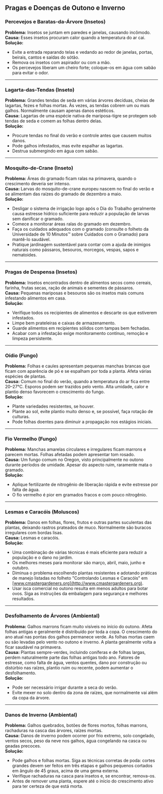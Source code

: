 ## Pragas e Doenças de Outono e Inverno

### Percevejos e Baratas-da-Árvore (Insetos)
**Problema:** Insetos se juntam em paredes e janelas, causando incômodo.  
**Causa:** Esses insetos procuram calor quando a temperatura do ar cai.  
**Solução:**
- Evite a entrada reparando telas e vedando ao redor de janelas, portas, beirais, cantos e saídas do sótão.
- Remova os insetos com aspirador ou com a mão.
- Os percevejos liberam um cheiro forte; coloque-os em água com sabão para evitar o odor.

---

### Lagarta-das-Tendas (Inseto)
**Problema:** Grandes tendas de seda em várias árvores decíduas, cheias de lagartas, fezes e folhas mortas. Às vezes, as tendas cobrem um ou mais galhos. Normalmente causam apenas danos estéticos.  
**Causa:** Lagartas de uma espécie nativa de mariposa-tigre se protegem sob tendas de seda e comem as folhas dentro delas.  
**Solução:**
- Procure tendas no final do verão e controle antes que causem muitos danos.
- Pode galhos infestados, mas evite espalhar as lagartas.
- Destrua submergindo em água com sabão.

---

### Mosquito-de-Crane (Inseto)
**Problema:** Áreas do gramado ficam ralas na primavera, quando o crescimento deveria ser intenso.  
**Causa:** Larvas do mosquito-de-crane europeu nascem no final do verão e se alimentam das raízes do gramado de dezembro a maio.  
**Solução:**
- Desligar o sistema de irrigação logo após o Dia do Trabalho geralmente causa estresse hídrico suficiente para reduzir a população de larvas sem danificar o gramado.
- Comece a monitorar áreas ralas do gramado em dezembro.
- Faça os cuidados adequados com o gramado (consulte o folheto da Universidade de 10 Minutos™ sobre Cuidados com o Gramado) para mantê-lo saudável.
- Pratique jardinagem sustentável para contar com a ajuda de inimigos naturais como pássaros, besouros, morcegos, vespas, sapos e nematoides.

---

### Pragas de Despensa (Insetos)
**Problema:** Insetos encontrados dentro de alimentos secos como cereais, farinha, frutas secas, ração de animais e sementes de pássaros.  
**Causa:** Pequenas mariposas e besouros são os insetos mais comuns infestando alimentos em casa.  
**Solução:**
- Verifique todos os recipientes de alimentos e descarte os que estiverem infestados.
- Limpe bem prateleiras e caixas de armazenamento.
- Guarde alimentos em recipientes sólidos com tampas bem fechadas.
- Acabar com a infestação exige monitoramento contínuo, remoção e limpeza persistente.

---

### Oídio (Fungo)
**Problema:** Folhas e caules apresentam pequenas manchas brancas que ficam com aparência de pó e se espalham por toda a planta. Afeta várias espécies de plantas.  
**Causa:** Comum no final do verão, quando a temperatura do ar fica entre 20–27°C. Esporos podem ser trazidos pelo vento. Alta umidade, calor e plantio denso favorecem o crescimento do fungo.  
**Solução:**
- Plante variedades resistentes, se houver.
- Plante ao sol, evite plantio muito denso e, se possível, faça rotação de culturas.
- Pode folhas doentes para diminuir a propagação nos estágios iniciais.

---

### Fio Vermelho (Fungo)
**Problema:** Manchas amarelas circulares e irregulares ficam marrons e parecem mortas. Folhas afetadas podem apresentar tom rosado.  
**Causa:** Um fungo comum no Oregon, visto principalmente no outono durante períodos de umidade. Apesar do aspecto ruim, raramente mata o gramado.  
**Solução:**
- Aplique fertilizante de nitrogênio de liberação rápida e evite estresse por falta de água.
- O fio vermelho é pior em gramados fracos e com pouco nitrogênio.

---

### Lesmas e Caracóis (Moluscos)
**Problema:** Danos em folhas, flores, frutos e outras partes suculentas das plantas, deixando rastros prateados de muco. Normalmente são buracos irregulares com bordas lisas.  
**Causa:** Lesmas e caracóis.  
**Solução:**
- Uma combinação de várias técnicas é mais eficiente para reduzir a população e o dano no jardim.
- Os melhores meses para monitorar são março, abril, maio, junho e outubro.
- Diminua o problema escolhendo plantas resistentes e adotando práticas de manejo listadas no folheto "Controlando Lesmas e Caracóis" em [www.cmastergardeners.org](http://www.cmastergardeners.org).
- Usar isca comercial no outono resulta em menos adultos para botar ovos. Siga as instruções da embalagem para segurança e melhores resultados.

---

### Desfolhamento de Árvores (Ambiental)
**Problema:** Galhos marrons ficam muito visíveis no início do outono. Afeta folhas antigas e geralmente é distribuído por toda a copa. O crescimento do ano atual nas pontas dos galhos permanece verde. As folhas mortas caem ou são levadas pelo vento no outono e inverno. A planta geralmente volta a ficar saudável na primavera.  
**Causa:** Plantas sempre-verdes, incluindo coníferas e de folhas largas, perdem naturalmente parte das folhas antigas todo ano. Fatores de estresse, como falta de água, ventos quentes, dano por construção ou distúrbio nas raízes, plantio ruim ou recente, podem aumentar o desfolhamento.  
**Solução:**
- Pode ser necessário irrigar durante a seca do verão.
- Evite mexer no solo dentro da zona de raízes, que normalmente vai além da copa da árvore.

---

### Danos de Inverno (Ambiental)
**Problema:** Galhos quebrados, botões de flores mortos, folhas marrons, rachaduras na casca das árvores, raízes mortas.  
**Causa:** Danos de inverno podem ocorrer por frio extremo, solo congelado, ventos secos, peso da neve nos galhos, água congelando na casca ou geadas precoces.  
**Solução:**
- Pode galhos e folhas mortas. Siga as técnicas corretas de poda: cortes grandes devem ser feitos em três etapas e galhos pequenos cortados em ângulo de 45 graus, acima de uma gema externa.
- Verifique rachaduras na casca para insetos e, se encontrar, remova-os.
- Antes de remover uma planta, espere até o início do crescimento ativo para ter certeza de que está morta.
